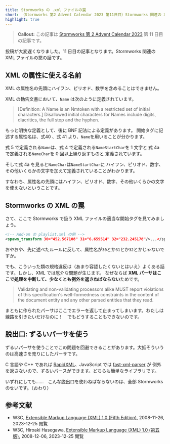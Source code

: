 ```yaml
---
title: Stormworks の .xml ファイルの罠
short: （Stormworks 第2 Advent Calendar 2023 第11日目）Stormworks 関連の XML ファイルの罠の話です
highlight: true
---
```


> **Callout:** この記事は [Stormworks 第 2 Advent Calendar 2023](https://adventar.org/calendars/9267) 第 11 日目の記事です。

投稿が大変遅くなりました。11 日目の記事となります。Stormworks 関連の XML ファイルの罠の話です。

## XML の属性に使える名前

XML の属性名の先頭にハイフン、ピリオド、数字を含めることはできません。

XML の勧告文書において、`Name` は次のように定義されています。

> \[Definition: A Name is an Nmtoken with a restricted set of initial characters.\]
> Disallowed initial characters for Names include digits, diacritics, the full stop and the hyphen.

もっと明快な定義として、後に BNF 記法による定義があります。
開始タグに記述する属性名は、式40 、式 41 より、`Name`を用いることが分かります。

式 5 で定義される`Name`は、式 4 で定義される`NameStartChar`を 1 文字と
式 4a で定義される`NameChar`を 0 回以上繰り返すものと
定義されています。

そして式 4a を見ると`NameChar`は`NameStartChar`に
ハイフン、ピリオド、数字、その他いくらかの文字を加えて定義されていることがわかります。

すなわち、属性名の先頭にはハイフン、ピリオド、数字、その他いくらかの文字を使えないということです。

## Stormworks の XML の罠

さて、ここで Stormworks で扱う XML ファイルの適当な開始タグを見てみましょう。

```xml
<!-- Add-on の playlist.xml の例 -->
<spawn_transform 30="452.567108" 31="6.659514" 32="232.245178"/>...</spawn_transform>
```

おやおや、先に述べたルールに反して、属性名が`30`とか`31`とか`32`とかじゃないですか。

でも、こういった類の規格違反は（あまり容認したくないとはいえ）よくある話です。しかし、XML では厄介な問題が生じます。
なぜならば **XML パーサはここで処理を中断して、少なくとも例外を返さねばならない**ためです。

> Validating and non-validating processors alike MUST report violations of this specification's well-formedness constraints in the content of the document entity and any other parsed entities that they read.

まともに作られたパーサはここでエラーを返して止まってしまいます。わたしは線路を引きたいだけなのに！　でもどうすることもできないのです。

## 脱出口: ずるいパーサを使う

ずるいパーサを使うことでこの問題を回避できることがあります。大抵そういうのは高速さを売りにしたパーサです。

C 言語や C++ であれば [RapidXML](https://github.com/Fe-Bell/RapidXML)、JavaScript では [fast-xml-parser](https://github.com/NaturalIntelligence/fast-xml-parser) が
例外を返さないので、ずるいパースができます。どちらも簡単なライブラリです。

いずれにしても……　こんな脱出口を使わねばならないのは、全部 Stormworks のせいです。（おわり）

## 参考文献
- W3C, [Extensible Markup Language (XML) 1.0 (Fifth Edition)](https://www.w3.org/TR/2008/REC-xml-20081126/), 2008-11-26, 2023-12-25 閲覧
- W3C, Hiroaki Hasegawa, [Extensible Markup Language (XML) 1.0 (第五版)](http://w4ard.eplusx.net/translation/W3C/REC-xml-20081126/#dt-validating), 2008-12-06, 2023-12-25 閲覧
